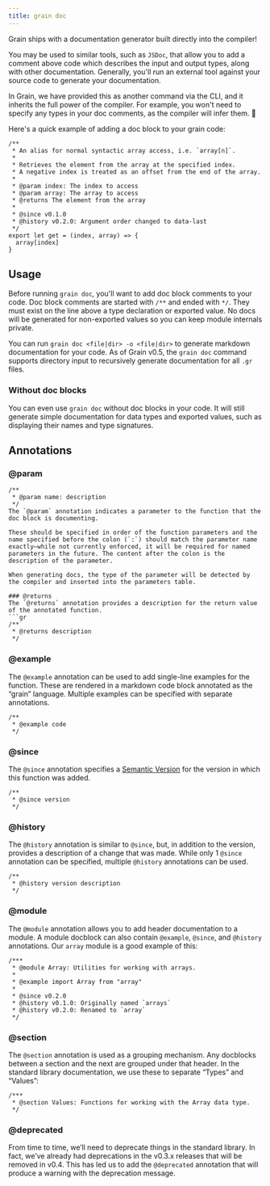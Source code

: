 ```yaml
---
title: grain doc
---
```


Grain ships with a documentation generator built directly into the compiler!

You may be used to similar tools, such as `JSDoc`, that allow you to add a comment above code which describes the input and output types, along with other documentation. Generally, you'll run an external tool against your source code to generate your documentation.

In Grain, we have provided this as another command via the CLI, and it inherits the full power of the compiler. For example, you won't need to specify any types in your doc comments, as the compiler will infer them. 🎉

Here's a quick example of adding a doc block to your grain code:
```gr
/**
 * An alias for normal syntactic array access, i.e. `array[n]`.
 *
 * Retrieves the element from the array at the specified index.
 * A negative index is treated as an offset from the end of the array.
 *
 * @param index: The index to access
 * @param array: The array to access
 * @returns The element from the array
 *
 * @since v0.1.0
 * @history v0.2.0: Argument order changed to data-last
 */
export let get = (index, array) => {
  array[index]
}
```

## Usage

Before running `grain doc`, you'll want to add doc block comments to your code. Doc block comments are started with `/**` and ended with `*/`. They must exist on the line above a type declaration or exported value. No docs will be generated for non-exported values so you can keep module internals private.

You can run `grain doc <file|dir> -o <file|dir>` to generate markdown documentation for your code. As of Grain v0.5, the `grain doc` command supports directory input to recursively generate documentation for all `.gr` files.

### Without doc blocks

You can even use `grain doc` without doc blocks in your code. It will still generate simple documentation for data types and exported values, such as displaying their names and type signatures.

## Annotations

### @param

```gr
/**
 * @param name: description
 */
The `@param` annotation indicates a parameter to the function that the doc block is documenting.

These should be specified in order of the function parameters and the name specified before the colon (`:`) should match the parameter name exactly—while not currently enforced, it will be required for named parameters in the future. The content after the colon is the description of the parameter.

When generating docs, the type of the parameter will be detected by the compiler and inserted into the parameters table.

### @returns
The `@returns` annotation provides a description for the return value of the annotated function.
```gr
/**
 * @returns description
 */
```

### @example
The `@example` annotation can be used to add single-line examples for the function. These are rendered in a markdown code block annotated as the “grain” language. Multiple examples can be specified with separate annotations.
```gr
/**
 * @example code
 */
```

### @since
The `@since` annotation specifies a [Semantic Version](https://semver.org/) for the version in which this function was added.
```gr
/**
 * @since version
 */
```

### @history
The `@history` annotation is similar to `@since`, but, in addition to the version, provides a description of a change that was made. While only 1 `@since` annotation can be specified, multiple `@history` annotations can be used.
```gr
/**
 * @history version description
 */
```


### @module
The `@module` annotation allows you to add header documentation to a module. A module docblock can also contain `@example`, `@since`, and `@history` annotations. Our `array` module is a good example of this:
```gr
/***
 * @module Array: Utilities for working with arrays.
 *
 * @example import Array from "array"
 *
 * @since v0.2.0
 * @history v0.1.0: Originally named `arrays`
 * @history v0.2.0: Renamed to `array`
 */
```

### @section
The `@section` annotation is used as a grouping mechanism. Any docblocks between a section and the next are grouped under that header. In the standard library documentation, we use these to separate “Types” and “Values”:
```gr
/***
 * @section Values: Functions for working with the Array data type.
 */
```

### @deprecated
From time to time, we’ll need to deprecate things in the standard library. In fact, we’ve already had deprecations in the v0.3.x releases that will be removed in v0.4. This has led us to add the `@deprecated` annotation that will produce a warning with the deprecation message.

